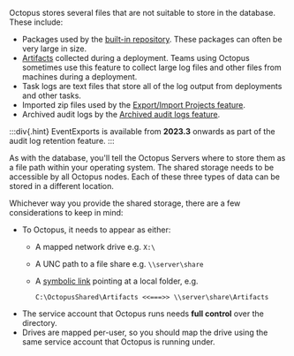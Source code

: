 Octopus stores several files that are not suitable to store in the database. These include:

- Packages used by the [built-in repository](/docs/packaging-applications/package-repositories/built-in-repository). These packages can often be very large in size.
- [Artifacts](/docs/projects/deployment-process/artifacts) collected during a deployment. Teams using Octopus sometimes use this feature to collect large log files and other files from machines during a deployment.
- Task logs are text files that store all of the log output from deployments and other tasks.
- Imported zip files used by the [Export/Import Projects feature](/docs/projects/export-import).
- Archived audit logs by the [Archived audit logs feature](/docs/security/users-and-teams/auditing/#archived-audit-events).

:::div{.hint}
EventExports is available from **2023.3** onwards as part of the audit log retention feature.
:::

As with the database, you'll tell the Octopus Servers where to store them as a file path within your operating system. The shared storage needs to be accessible by all Octopus nodes. Each of these three types of data can be stored in a different location.

Whichever way you provide the shared storage, there are a few considerations to keep in mind:

- To Octopus, it needs to appear as either:
  - A mapped network drive e.g. `X:\`
  - A UNC path to a file share e.g. `\\server\share`
  - A [symbolic link](https://en.wikipedia.org/wiki/Symbolic_link) pointing at a local folder, e.g. 

    `C:\OctopusShared\Artifacts <<===>> \\server\share\Artifacts` 
- The service account that Octopus runs needs **full control** over the directory.
- Drives are mapped per-user, so you should map the drive using the same service account that Octopus is running under.